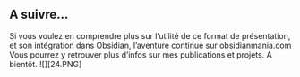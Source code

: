 ## A suivre…
Si vous voulez en comprendre plus sur l’utilité de ce format de présentation, et son intégration dans Obsidian, l’aventure continue sur obsidianmania.com
Vous pourrez y retrouver plus d’infos sur mes publications et projets.
A bientôt.
![][24.PNG]
